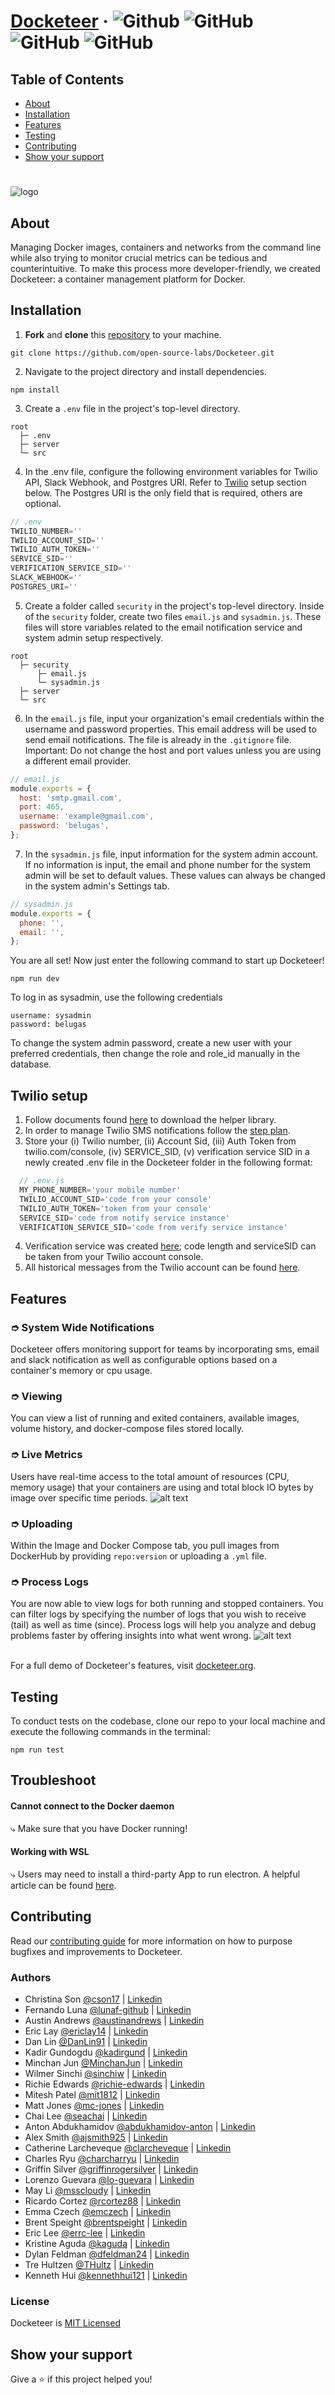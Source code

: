 <!-- A brief description of your project, what it is used for and how does life get
awesome when someone starts to use it.
- Note and briefly describe any key concepts (technical, philosophical, or both) important to the user’s understanding.
- Link to any supplementary blog posts or project main pages.
- State if it is out-of-the-box user-friendly, so it’s clear to the user.
- List its most useful/innovative/noteworthy features.
- State its goals/what problem(s) it solves. -->

<!-- To help keep this READme organized, use two line breaks for each ## -->

#

# [Docketeer](https://www.docketeer.org/) &middot; ![Github](https://img.shields.io/github/repo-size/open-source-labs/Docketeer) ![GitHub](https://img.shields.io/github/license/open-source-labs/Docketeer) ![GitHub](https://img.shields.io/badge/PRs-welcome-orange) ![GitHub](https://img.shields.io/github/last-commit/open-source-labs/Docketeer)


## Table of Contents
- [About](#about)
- [Installation](#installation)
- [Features](#features)
- [Testing](#testing)
- [Contributing](#contributing)
- [Show your support](#Show-your-support)

#

<!-- ![logo](https://user-images.githubusercontent.com/67434664/94055454-f7177a00-fdaa-11ea-95dd-1d4980400812.png) -->

![logo](assets/docketeer-title2.png)

## About
Managing Docker images, containers and networks from the command line while also trying to monitor crucial metrics can be tedious and counterintuitive. To make this process more developer-friendly, we created Docketeer: a container management platform for Docker.


## Installation
1. **Fork** and **clone** this [repository](https://github.com/open-source-labs/Docketeer.git) to your machine.
```
git clone https://github.com/open-source-labs/Docketeer.git
```

2. Navigate to the project directory and install dependencies.
```
npm install
```

3. Create a `.env` file in the project's top-level directory.
```
root
  ├─ .env
  ├─ server
  └─ src
```

4. In the .env file, configure the following environment variables for Twilio API, Slack Webhook, and Postgres URI. Refer to [Twilio](#-Twilio) setup section below. The Postgres URI is the only field that is required, others are optional. 
```js
// .env
TWILIO_NUMBER=''
TWILIO_ACCOUNT_SID=''
TWILIO_AUTH_TOKEN=''
SERVICE_SID=''
VERIFICATION_SERVICE_SID=''
SLACK_WEBHOOK=''
POSTGRES_URI=''
```

5. Create a folder called `security` in the project's top-level directory. Inside of the `security` folder, create two files `email.js` and `sysadmin.js`. These files will store variables related to the email notification service and system admin setup respectively.
```
root
  ├─ security
      ├─ email.js
      └─ sysadmin.js
  ├─ server
  └─ src
```

6. In the `email.js` file, input your organization's email credentials within the username and password properties. This email address will be used to send email notifications. The file is already in the `.gitignore` file. 
Important: Do not change the host and port values unless you are using a different email provider. 
```js
// email.js
module.exports = {
  host: 'smtp.gmail.com',
  port: 465,
  username: 'example@gmail.com',
  password: 'belugas',
};
```

7. In the `sysadmin.js` file, input information for the system admin account. If no information is input, the email and phone number for the system admin will be set to default values. These values can always be changed in the system admin's Settings tab.
```js
// sysadmin.js
module.exports = {
  phone: '',
  email: '',
};
```

You are all set! Now just enter the following command to start up Docketeer!
```
npm run dev
```

To log in as sysadmin, use the following credentials
```
username: sysadmin
password: belugas
```

To change the system admin password, create a new user with your preferred credentials, then change the role and role_id manually in the database. 


## Twilio setup
1. Follow documents found [here](https://www.twilio.com/docs/node/install) to download the helper library.
2. In order to manage Twilio SMS notifications follow the [step plan](https://www.twilio.com/docs/notify/quickstart/sms#messagingservice).
3. Store your (i) Twilio number, (ii) Account Sid, (iii) Auth Token from twilio.com/console, (iv) SERVICE_SID, (v) verification service SID in a newly created .env file in the Docketeer folder in the following format:
```js
  // .env.js
  MY_PHONE_NUMBER='your mobile number'
  TWILIO_ACCOUNT_SID='code from your console'
  TWILIO_AUTH_TOKEN='token from your console'
  SERVICE_SID='code from notify service instance'
  VERIFICATION_SERVICE_SID='code from verify service instance'
  ```
4. Verification service was created [here](https://www.twilio.com/console/verify/services); code length and serviceSID can be taken from your Twilio account console.
5. All historical messages from the Twilio account can be found [here](https://www.twilio.com/console/sms/logs).

<!-- > Getting started with Docketeer is easy: visit [docketeer.org](https://www.docketeer.org/) and download the Docketeer desktop app. Drag and drop the .dmg file that you downloaded into your Applications folder to install it. Before you run the application, make sure Docker itself is running. -->


## Features

### ➮ System Wide Notifications
Docketeer offers monitoring support for teams by incorporating sms, email and slack notification as well as configurable options based on a container's memory or cpu usage.

### ➮ Viewing 
You can view a list of running and exited containers, available images, volume history, and docker-compose files stored locally. 

### ➮ Live Metrics
Users have real-time access to the total amount of resources (CPU, memory usage) that your containers are using and total block IO bytes by image over specific time periods.
![alt text](assets/docketeer-metrics.gif)

### ➮ Uploading
Within the Image and Docker Compose tab, you pull images from DockerHub by providing `repo:version` or uploading a `.yml` file.

### ➮ Process Logs
You are now able to view logs for both running and stopped containers. You can filter logs by specifying the number of logs that you wish to receive (tail) as well as time (since). Process logs will help you analyze and debug problems faster by offering insights into what went wrong. 
![alt text](assets/processlogs.gif)

<br> For a full demo of Docketeer's features, visit [docketeer.org](https://www.docketeer.org/demo).

<!-- ## Development 🛠 
All ideas and contributions to the project are welcome. To run the app in development mode, clone our repo to your local machine and execute the following commands:
```
npm run dev
``` -->


## Testing
To conduct tests on the codebase, clone our repo to your local machine and execute the following commands in the terminal:
```
npm run test
```

## Troubleshoot

#### **Cannot connect to the Docker daemon**
⤷ Make sure that you have Docker running!

#### **Working with WSL**
⤷ Users may need to install a third-party App to run electron. A helpful article can be found [here](https://techcommunity.microsoft.com/t5/windows-dev-appconsult/running-wsl-gui-apps-on-windows-10/ba-p/1493242).


## Contributing
Read our [contributing guide](https://github.com/open-source-labs/Docketeer/blob/master/CONTRIBUTING.md) for more information on how to purpose bugfixes and improvements to Docketeer.

### Authors
- Christina Son [@cson17](https://github.com/cson17) | [Linkedin](https://www.linkedin.com/in/christinason17/)
- Fernando Luna [@lunaf-github](https://github.com/lunaf-github) | [Linkedin](https://www.linkedin.com/in/fernando-luna)
- Austin Andrews [@austinandrews](https://github.com/austinandrews) | [Linkedin](https://www.linkedin.com/in/austin-a-57b944223/)
- Eric Lay [@ericlay14](https://github.com/ericlay14) | [Linkedin](https://www.linkedin.com/in/ericlay14/)
- Dan Lin [@DanLin91](https://github.com/DanLin91) | [Linkedin](https://www.linkedin.com/in/danlin91/)
- Kadir Gundogdu [@kadirgund](https://github.com/kadirgund) | [Linkedin](https://www.linkedin.com/in/kadirgund/)
- Minchan Jun [@MinchanJun](https://github.com/MinchanJun) | [Linkedin](https://www.linkedin.com/in/minchan-jun/)
- Wilmer Sinchi [@sinchiw](https://github.com/sinchiw) | [Linkedin](https://www.linkedin.com/in/wilmer-sinchi-143b7681/)
- Richie Edwards [@richie-edwards](https://github.com/richie-edwards) | [Linkedin](https://www.linkedin.com/in/richieedwards/)
- Mitesh Patel [@mit1812](https://github.com/mit1812) | [Linkedin](https://www.linkedin.com/in/mitesh-patel-8702728b/)
- Matt Jones [@mc-jones](https://github.com/mc-jones) | [Linkedin](https://www.linkedin.com/in/mc-jones/)
- Chai Lee [@seachai](https://github.com/seachai) | [Linkedin](https://www.linkedin.com/in/chai-lee-5a064649/)
- Anton Abdukhamidov [@abdukhamidov-anton](https://github.com/abdukhamidov-anton) | [Linkedin](https://www.linkedin.com/in/anton-abdukhamidov-1163733b/)
- Alex Smith [@ajsmith925](https://github.com/ajsmith925) | [Linkedin](https://www.linkedin.com/in/ajsmith925/)
- Catherine Larcheveque [@clarcheveque](https://github.com/clarcheveque) | [Linkedin](https://www.linkedin.com/in/clarcheveque/)
- Charles Ryu [@charcharryu](https://github.com/charcharryu) | [Linkedin](https://www.linkedin.com/in/charcharryu/)
- Griffin Silver [@griffinrogersilver](https://github.com/griffinrogersilver) | [Linkedin](https://www.linkedin.com/in/griffin-silver-1ab675140/) 
- Lorenzo Guevara [@lo-guevara](https://github.com/lo-guevara) | [Linkedin](https://www.linkedin.com/in/lorenzoguevara/)
- May Li [@msscloudy](https://github.com/msscloudy) | [Linkedin](https://www.linkedin.com/in/maysli)
- Ricardo Cortez [@rcortez88](https://github.com/rcortez88) | [Linkedin](https://www.linkedin.com/in/rcortez88/)
- Emma Czech [@emczech](https://github.com/emczech) | [Linkedin](https://www.linkedin.com/in/emczech/)
- Brent Speight [@brentspeight](https://github.com/brentspeight) | [Linkedin](https://www.linkedin.com/in/brent-speight/)
- Eric Lee [@errc-lee](https://github.com/errc-lee) | [Linkedin](https://www.linkedin.com/in/errc-lee/)
- Kristine Aguda [@kaguda](https://github.com/kaguda) | [Linkedin](https://www.linkedin.com/in/kristine-aguda/)
- Dylan Feldman [@dfeldman24](https://github.com/dfeldman24) | [Linkedin](https://www.linkedin.com/in/dylan-feldman)
- Tre Hultzen [@THultz](https://github.com/THultz) | [Linkedin](https://www.linkedin.com/in/tre-hultzen/)
- Kenneth Hui [@kennethhui121](https://github.com/kennethhui121) | [Linkedin](https://www.linkedin.com/in/kenneth-hui/)

### License
Docketeer is [MIT Licensed](https://github.com/open-source-labs/Docketeer/blob/master/LICENSE)


## Show your support 
Give a ⭐️ if this project helped you! 
